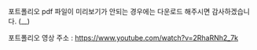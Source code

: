 포트폴리오 pdf 파일이 미리보기가 안되는 경우에는
다운로드 해주시면 감사하겠습니다. (__)

포트폴리오 영상 주소 : https://www.youtube.com/watch?v=2RhaRNh2_7k
